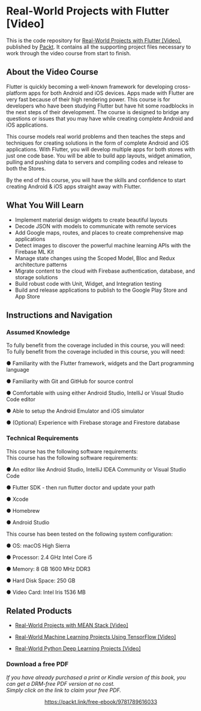 # Real-World Projects with Flutter [Video]
This is the code repository for [Real-World Projects with Flutter [Video]](https://www.packtpub.com/application-development/real-world-projects-flutter-video?utm_source=github&utm_medium=repository&utm_campaign=9781789616033), published by [Packt](https://www.packtpub.com/?utm_source=github). It contains all the supporting project files necessary to work through the video course from start to finish.
## About the Video Course
Flutter is quickly becoming a well-known framework for developing cross-platform apps for both Android and iOS devices. Apps made with Flutter are very fast because of their high rendering power. This course is for developers who have been studying Flutter but have hit some roadblocks in the next steps of their development. The course is designed to bridge any questions or issues that you may have while creating complete Android and iOS applications.

This course models real world problems and then teaches the steps and techniques for creating solutions in the form of complete Android and iOS applications. With Flutter, you will develop multiple apps for both stores with just one code base. You will be able to build app layouts, widget animation, pulling and pushing data to servers and compiling codes and release to both the Stores.

By the end of this course, you will have the skills and confidence to start creating Android & iOS apps straight away with Flutter.


<H2>What You Will Learn</H2>
<DIV class=book-info-will-learn-text>
<UL>
<LI>Implement material design widgets to create beautiful layouts&nbsp; 
<LI>Decode JSON with models to communicate with remote services&nbsp; 
<LI>Add Google maps, routes, and places to create comprehensive map applications&nbsp; 
<LI>Detect images to discover the powerful machine learning APIs with the Firebase ML Kit&nbsp; 
<LI>Manage state changes using the Scoped Model, Bloc and Redux architecture patterns 
<LI>Migrate content to the cloud with Firebase authentication, database, and storage solutions&nbsp; 
<LI>Build robust code with Unit, Widget, and Integration testing&nbsp; 
<LI>Build and release applications to publish to the Google Play Store and App Store </LI></UL></DIV>

## Instructions and Navigation
### Assumed Knowledge
To fully benefit from the coverage included in this course, you will need:<br/>
To fully benefit from the coverage included in this course, you will need:

●	Familiarity with the Flutter framework, widgets and the Dart programming language

●	Familiarity with Git and GitHub for source control

●	Comfortable with using either Android Studio, IntelliJ or Visual Studio Code editor

●	Able to setup the Android Emulator and iOS simulator

●	(Optional) Experience with Firebase storage and Firestore database

### Technical Requirements
This course has the following software requirements:<br/>
This course has the following software requirements:

●	An editor like Android Studio, IntelliJ IDEA Community or Visual Studio Code

●	Flutter SDK - then run flutter doctor and update your path

●	Xcode

●	Homebrew

●	Android Studio

This course has been tested on the following system configuration:

●	OS: macOS High Sierra

●	Processor: 2.4 GHz Intel Core i5

●	Memory: 8 GB 1600 MHz DDR3

●	Hard Disk Space: 250 GB

●	Video Card: Intel Iris 1536 MB

## Related Products
* [Real-World Projects with MEAN Stack [Video]](https://www.packtpub.com/web-development/real-world-projects-mean-stack-video?utm_source=github&utm_medium=repository&utm_campaign=9781789349566)

* [Real-World Machine Learning Projects Using TensorFlow [Video]](https://www.packtpub.com/big-data-and-business-intelligence/real-world-machine-learning-projects-using-tensorflow-video?utm_source=github&utm_medium=repository&utm_campaign=9781789340174)

* [Real-World Python Deep Learning Projects [Video]](https://www.packtpub.com/big-data-and-business-intelligence/real-world-python-deep-learning-projects-video?utm_source=github&utm_medium=repository&utm_campaign=9781788620161)

### Download a free PDF

 <i>If you have already purchased a print or Kindle version of this book, you can get a DRM-free PDF version at no cost.<br>Simply click on the link to claim your free PDF.</i>
<p align="center"> <a href="https://packt.link/free-ebook/9781789616033">https://packt.link/free-ebook/9781789616033 </a> </p>